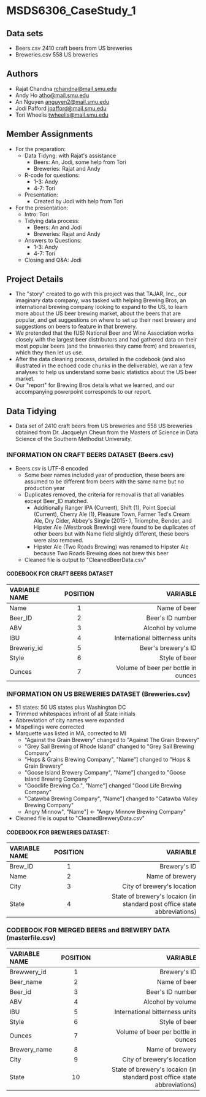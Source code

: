 # MSDS6306_CaseStudy_1

## Data sets
* Beers.csv 2410 craft beers from US breweries
* Breweries.csv 558 US breweries

## Authors
* Rajat Chandna
  rchandna@mail.smu.edu
* Andy Ho
  atho@mail.smu.edu
* An Nguyen
  anguyen2@mail.smu.edu
* Jodi Pafford
  jpafford@mail.smu.edu
* Tori Wheelis
  twheelis@mail.smu.edu

## Member Assignments
* For the preparation:
	* Data Tidyng: with Rajat's assistance
		* Beers: An, Jodi, some help from Tori
		* Breweries: Rajat and Andy
	* R-code for questions:
		* 1-3: Andy
		* 4-7: Tori
	* Presentation:
		* Created by Jodi with help from Tori
* For the presentation:
	* Intro: Tori
	* Tidying data process:
		* Beers: An and Jodi
		* Breweries: Rajat and Andy
	* Answers to Questions:
		* 1-3: Andy
		* 4-7: Tori
	* Closing and Q&A: Jodi

## Project Details
* The "story" created to go with this project was that TAJAR, Inc., our imaginary data company, was tasked with helping Brewing Bros, an international brewing company looking to expand to the US, to learn more about the US beer brewing market, about the beers that are popular, and get suggestions on where to set up their next brewery and suggestions on beers to feature in that brewery. 
* We pretended that the (US) National Beer and Wine Association works closely with the largest beer distributors and had gathered data on their most popular beers (and the breweries they came from) and breweries, which they then let us use.
* After the data cleaning process, detailed in the codebook (and also illustrated in the echoed code chunks in the deliverable), we ran a few analyses to help us understand some basic statistics about the US beer market.
* Our "report" for Brewing Bros details what we learned, and our accompanying powerpoint corresponds to our report.

## Data Tidying
* Data set of 2410 craft beers from US breweries and 558 US breweries obtained from Dr. Jacquelyn Cheun from the Masters of Science in Data Science of the Southern Methodist University.

### INFORMATION ON CRAFT BEERS DATASET (Beers.csv)
* Beers.csv is UTF-8 encoded
	* Some beer names included year of production, these beers are assumed to be different from beers with the same name but no production year
	* Duplicates removed, the criteria for removal is that all variables except Beer_ID matched.
		* Additionally Ranger IPA (Current), Shift (1), Point Special (Current), Cherry Ale (1), Pleasure Town, Farmer Ted's Cream Ale, Dry Cider, Abbey's Single (2015- ), Triomphe, Bender, and Hipster Ale (Westbrook Brewing) were found to be duplicates of other beers but with Name field slightly different, these beers were also removed.
		* Hipster Ale (Two Roads Brewing) was renamed to Hipster Ale because Two Roads Brewing does not brew this beer
	* Cleaned file is output to "CleanedBeerData.csv"

#### CODEBOOK FOR CRAFT BEERS DATASET

|VARIABLE NAME|POSITION|VARIABLE|
|:-|:-:|-:|
|Name|1|Name of beer|
|Beer_ID|2|Beer's ID number|	
|ABV|3|Alcohol by volume|	
|IBU|4|International bitterness units|	
|Breweriy_id|5|Beer's brewery's ID|	
|Style|6|Style of beer|
|Ounces|7|Volume of beer per bottle in ounces|	

### INFORMATION ON US BREWERIES DATASET (Breweries.csv)
* 51 states:  50 US states plus Washington DC
* Trimmed whitespaces infront of all State initials
* Abbreviation of city names were expanded
* Mispellings were corrected
* Marquette was listed in MA, corrected to MI
	* "Against the Grain Brewery" changed to "Against The Grain Brewery"
	* "Grey Sail Brewing of Rhode Island" changed to "Grey Sail Brewing Company"
	* "Hops & Grains Brewing Company", "Name"] changed to "Hops & Grain Brewery"
	* "Goose Island Brewery Company", "Name"] changed to "Goose Island Brewing Company"
	* "Goodlife Brewing Co.", "Name"] changed "Good Life Brewing Company"
	* "Catawba Brewing Company", "Name"] changed to "Catawba Valley Brewing Company"
	* Angry Minnow", "Name"] <- "Angry Minnow Brewing Company"
* Cleaned file is ouput to "CleanedBreweryData.csv"

#### CODEBOOK FOR BREWERIES DATASET:

|VARIABLE NAME|POSITION|VARIABLE|
|:-|:-:|-:|
|Brew_ID|1|Brewery's ID|
|Name|2|Name of brewery|
|City|3|City of brewery's location|
|State|4|State of brewery's locaion (in standard post office state abbreviations)|

### CODEBOOK FOR MERGED BEERS and BREWERY DATA (masterfile.csv)

|VARIABLE NAME|POSITION|VARIABLE|
|:-|:-:|-:|
|Brewwery_id|1|Brewery's ID|
|Beer_name|2|Name of beer|
|Beer_id|3|Beer's ID number|
|ABV|4|Alcohol by volume|
|IBU|5|International bitterness units|
|Style|6|Style of beer|
|Ounces|7|Volume of beer per bottle in ounces|
|Brewery_name|8|Name of brewery|
|City|9|City of brewery's location|
|State|10|State of brewery's locaion (in standard post office state abbreviations)|
